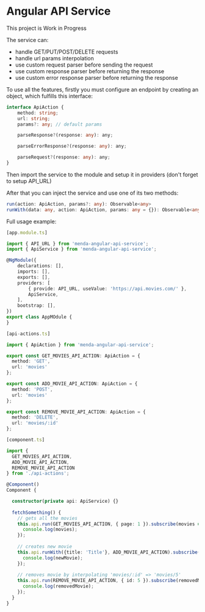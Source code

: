 # Angular API Service

This project is Work in Progress

The service can:

- handle GET/PUT/POST/DELETE requests
- handle url params interpolation
- use custom request parser before sending the request
- use custom response parser before returning the response
- use custom error response parser before returning the response

To use all the features, firstly you must configure an endpoint by creating an object, which fulfills this interface:

```ts
interface ApiAction {
    method: string;
    url: string;
    params?: any; // default params

    parseResponse?(response: any): any;

    parseErrorResponse?(response: any): any;

    parseRequest?(response: any): any;
}

```

Then import the service to the module and setup it in providers (don't forget to setup API_URL)

After that you can inject the service and use one of its two methods:

```ts
run(action: ApiAction, params?: any): Observable<any>
runWith(data: any, action: ApiAction, params: any = {}): Observable<any>
```

Full usage example:

```ts
[app.module.ts]

import { API_URL } from 'menda-angular-api-service';
import { ApiService } from 'menda-angular-api-service';

@NgModule({
    declarations: [],
    imports: [],
    exports: [],
    providers: [
        { provide: API_URL, useValue: 'https://api.movies.com/' },
        ApiService,
    ],
    bootstrap: [],
})
export class AppMOdule {
}


```


```ts
[api-actions.ts]

import { ApiAction } from 'menda-angular-api-service';

export const GET_MOVIES_API_ACTION: ApiAction = {
  method: 'GET',
  url: 'movies'
};

export const ADD_MOVIE_API_ACTION: ApiAction = {
  method: 'POST',
  url: 'movies'
};

export const REMOVE_MOVIE_API_ACTION: ApiAction = {
  method: 'DELETE',
  url: 'movies/:id'
};
```


```ts
[component.ts]

import {
  GET_MOVIES_API_ACTION,
  ADD_MOVIE_API_ACTION,
  REMOVE_MOVIE_API_ACTION
} from './api-actions';

@Component()
Component {

  constructor(private api: ApiService) {}
  
  fetchSomething() {
    // gets all the movies
    this.api.run(GET_MOVIES_API_ACTION, { page: 1 }).subscribe(movies => {
      console.log(movies);
    });
    
    // creates new movie
    this.api.runWith({title: 'Title'}, ADD_MOVIE_API_ACTION).subscribe(newMovie => {
      console.log(newMovie);
    });
    
    // removes movie by interpolating 'movies/:id' => 'movies/5'
    this.api.run(REMOVE_MOVIE_API_ACTION, { id: 5 }).subscribe(removedMovie => {
      console.log(removedMovie);
    });
  }
}
```
